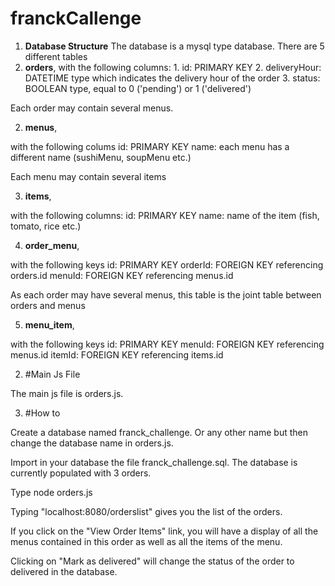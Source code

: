 # franckCallenge

1. **Database Structure** 
The database is a mysql type database.
There are 5 different tables
  1. **orders**, with the following columns:
    1. id: PRIMARY KEY
	2. deliveryHour: DATETIME type which indicates the delivery hour of the order
	3. status: BOOLEAN type, equal to 0 ('pending') or 1 ('delivered')

Each order may contain several menus.

  2. **menus**, 

with the following colums
	id: PRIMARY KEY
	name: each menu has a different name (sushiMenu, soupMenu etc.)

Each menu may contain several items

  3. **items**, 

with the following columns:
	id: PRIMARY KEY
	name: name of the item (fish, tomato, rice etc.)

  4. **order_menu**, 

with the following keys
	id: PRIMARY KEY
	orderId: FOREIGN KEY referencing orders.id
	menuId: FOREIGN KEY referencing menus.id

As each order may have several menus, this table is the joint table between orders and menus

  5. **menu_item**, 

with the following keys
	id: PRIMARY KEY
	menuId: FOREIGN KEY referencing menus.id
	itemId: FOREIGN KEY referencing items.id


2. #Main Js File

The main js file is orders.js.

3. #How to

Create a database named franck_challenge. Or any other name but then change the database name in orders.js.

Import in your database the file franck_challenge.sql. The database is currently populated with 3 orders.

Type node orders.js

Typing "localhost:8080/orderslist" gives you the list of the orders.

If you click on the "View Order Items" link, you will have a display of all the menus contained in this order
as well as all the items of the menu.

Clicking on "Mark as delivered" will change the status of the order to delivered in the database.